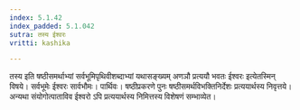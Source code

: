 ```yaml
---
index: 5.1.42
index_padded: 5.1.042
sutra: तस्य ईश्वरः
vritti: kashika

---
```

तस्य इति षष्ठीसमर्थाभ्यां सर्वभूमिपृथिवीशब्दाभ्यां यथासङ्ख्यम् अणञौ प्रत्ययौ भवतः ईश्वरः इत्येतस्मिन् विषये। सर्वभूमेः ईश्वरः सार्वभौमः। पार्थिवः। षष्ठीप्रकरणे पुनः षष्ठीसमर्थविभक्तिनिर्देशः प्रत्ययार्थस्य निवृत्तये। अन्यथा संयोगोत्पाताविव ईश्वरो ऽपि प्रत्ययार्थस्य निमित्तस्य विशेषणं सम्भाव्येत।